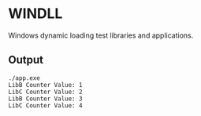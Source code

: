 # WINDLL

Windows dynamic loading test libraries and applications.

## Output

```text
./app.exe 
LibB Counter Value: 1
LibC Counter Value: 2
LibB Counter Value: 3
LibC Counter Value: 4
```